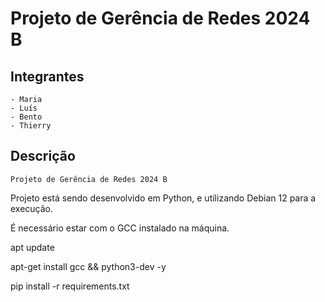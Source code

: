# Projeto de Gerência de Redes 2024 B

## Integrantes

    - Maria 
    - Luís
    - Bento
    - Thierry

## Descrição

    Projeto de Gerência de Redes 2024 B


Projeto está sendo desenvolvido em Python, e utilizando Debian 12 para a execução.

É necessário estar com o GCC instalado na máquina.


apt update

apt-get install gcc && python3-dev -y

pip install -r requirements.txt


